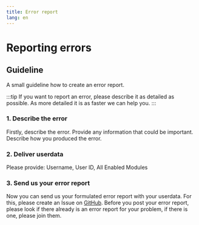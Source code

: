 ```yaml
---
title: Error report
lang: en
---
```


# Reporting errors

## Guideline
A small guideline how to create an error report.

:::tip
If you want to report an error, please describe it as detailed as possible. As more detailed it is as faster we can help you.
:::

### 1. Describe the error
Firstly, describe the error. Provide any information that could be important.
Describe how you produced the error.

### 2. Deliver userdata
Please provide: Username, User ID, All Enabled Modules

### 3. Send us your error report
Now you can send us your formulated error report with your userdata. For this, please create an Issue on [GitHub](https://github.com/LSS-Manager/lss-manager-v3/issues). Before you post your error report, please look if there already is an error report for your problem, if there is one, please join them.
